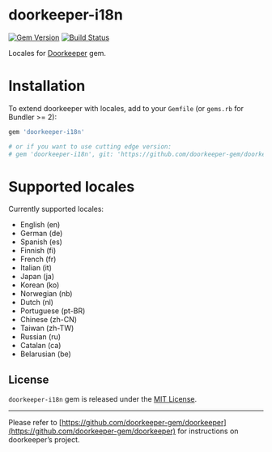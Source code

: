 # doorkeeper-i18n
[![Gem Version](https://badge.fury.io/rb/doorkeeper-i18n.svg)](http://badge.fury.io/rb/doorkeeper-i18n)
[![Build Status](https://travis-ci.org/doorkeeper-gem/doorkeeper-i18n.svg?branch=master)](https://travis-ci.org/doorkeeper-gem/doorkeeper-i18n)

Locales for [Doorkeeper](https://github.com/doorkeeper-gem/doorkeeper) gem.

# Installation

To extend doorkeeper with locales, add to your `Gemfile` (or `gems.rb` for Bundler >= 2):

```ruby
gem 'doorkeeper-i18n'

# or if you want to use cutting edge version:
# gem 'doorkeeper-i18n', git: 'https://github.com/doorkeeper-gem/doorkeeper-i18n.git'

```
# Supported locales

Currently supported locales:

* English (en)
* German (de)
* Spanish (es)
* Finnish (fi)
* French (fr)
* Italian (it)
* Japan (ja)
* Korean (ko)
* Norwegian (nb)
* Dutch (nl)
* Portuguese (pt-BR)
* Chinese (zh-CN)
* Taiwan (zh-TW)
* Russian (ru)
* Catalan (ca)
* Belarusian (be)

## License

`doorkeeper-i18n` gem is released under the [MIT License](http://www.opensource.org/licenses/MIT).

---

Please refer to [https://github.com/doorkeeper-gem/doorkeeper](https://github.com/doorkeeper-gem/doorkeeper) for instructions on
doorkeeper’s project.
